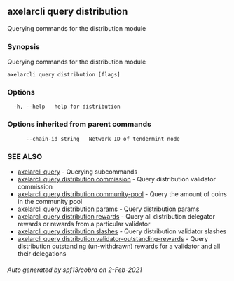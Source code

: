 ## axelarcli query distribution

Querying commands for the distribution module

### Synopsis

Querying commands for the distribution module

```
axelarcli query distribution [flags]
```

### Options

```
  -h, --help   help for distribution
```

### Options inherited from parent commands

```
      --chain-id string   Network ID of tendermint node
```

### SEE ALSO

- [axelarcli query](axelarcli_query.md)	 - Querying subcommands
- [axelarcli query distribution commission](axelarcli_query_distribution_commission.md)	 - Query distribution validator commission
- [axelarcli query distribution community-pool](axelarcli_query_distribution_community-pool.md)	 - Query the amount of coins in the community pool
- [axelarcli query distribution params](axelarcli_query_distribution_params.md)	 - Query distribution params
- [axelarcli query distribution rewards](axelarcli_query_distribution_rewards.md)	 - Query all distribution delegator rewards or rewards from a particular validator
- [axelarcli query distribution slashes](axelarcli_query_distribution_slashes.md)	 - Query distribution validator slashes
- [axelarcli query distribution validator-outstanding-rewards](axelarcli_query_distribution_validator-outstanding-rewards.md)	 - Query distribution outstanding (un-withdrawn) rewards for a validator and all their delegations

###### Auto generated by spf13/cobra on 2-Feb-2021

